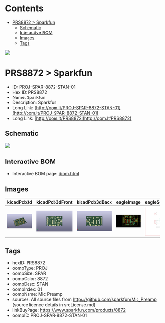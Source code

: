 



Contents
========

* [PRS8872 > Sparkfun](#prs8872--sparkfun)
	* [Schematic](#schematic)
	* [Interactive BOM](#interactive-bom)
	* [Images](#images)
	* [Tags](#tags)
  
![][im]
# PRS8872 > Sparkfun

- ID: PROJ-SPAR-8872-STAN-01
- Hex ID: PRS8872
- Name: Sparkfun
- Description: Sparkfun
- Long Link: [http://oom.lt/PROJ-SPAR-8872-STAN-01](http://oom.lt/PROJ-SPAR-8872-STAN-01)
- Long Link: [http://oom.lt/PRS8872](http://oom.lt/PRS8872)

## Schematic
  
![][schem]
## Interactive BOM

- Interactive BOM page: [ibom.html](https://htmlpreview.github.io/?https://github.com/oomlout/oomlout_OOMP_projects/blob/main/PROJ-SPAR-8872-STAN-01/kicad/bom/ibom.html)

## Images
  
  

|kicadPcb3d|kicadPcb3dFront|kicadPcb3dBack|eagleImage|eagleSchemImage|
| :---: | :---: | :---: | :---: | :---: |
|[![kicadPcb3d](kicadPcb3d_140.png)](kicadPcb3d.png)|[![kicadPcb3dFront](kicadPcb3dFront_140.png)](kicadPcb3dFront.png)|[![kicadPcb3dBack](kicadPcb3dBack_140.png)](kicadPcb3dBack.png)|[![eagleImage](eagleImage_140.png)](eagleImage.png)|[![eagleSchemImage](eagleSchemImage_140.png)](eagleSchemImage.png)|

## Tags

- hexID: PRS8872
- oompType: PROJ
- oompSize: SPAR
- oompColor: 8872
- oompDesc: STAN
- oompIndex: 01
- oompName: Mic Preamp
- sources: All source files from https://github.com/sparkfun/Mic_Preamp (source licence details in srcLicense.md)
- linkBuyPage: https://www.sparkfun.com/products/8872
- oompID: PROJ-SPAR-8872-STAN-01



[im]: kicadPcb3d_450.png
[schem]: eagleSchemImage.png
